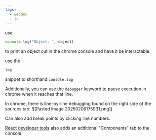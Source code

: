 ```yaml
---
tags:
  - webdev
  - js
---
```


use 
```js
console.log("Object: ", object)
```
to print an object out in the chrome console and have it be interactable.

use the
```js
log
```
snippet to shorthand `console.log`

Additionally, you can use the `debugger` keyword to pause execution in chrome when it reaches that line.

In chrome, there is line-by-line debugging found on the right side of the sources tab:
![[Pasted image 20250206175931.png]]

Can also add break points by clicking line numbers.

[React developer tools](https://chromewebstore.google.com/detail/react-developer-tools/fmkadmapgofadopljbjfkapdkoienihi) also adds an additional "Components" tab to the console.